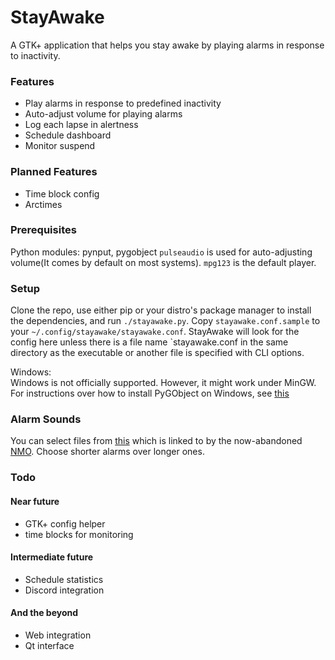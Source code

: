 # StayAwake
A GTK+ application that helps you stay awake by playing alarms in response to inactivity.

### Features
- Play alarms in response to predefined inactivity
- Auto-adjust volume for playing alarms
- Log each lapse in alertness
- Schedule dashboard
- Monitor suspend

### Planned Features
- Time block config
- Arctimes

### Prerequisites
Python modules: pynput, pygobject
`pulseaudio` is used for auto-adjusting volume(It comes by default on most systems).
`mpg123` is the default player.

### Setup
Clone the repo, use either pip or your distro's package manager to install the dependencies, and run `./stayawake.py`.
Copy `stayawake.conf.sample` to your `~/.config/stayawake/stayawake.conf`. StayAwake will look for the config here unless there is a file name `stayawake.conf in the same directory as the executable or another file is specified with CLI options.  

Windows:  
Windows is not officially supported. However, it might work under MinGW. For instructions over how to install PyGObject on Windows, see [this](https://pygobject.readthedocs.io/en/latest/getting_started.html#windows-getting-started)
 
### Alarm Sounds
You can select files from [this](https://www.dropbox.com/s/dihn9m58wfnyxwk/alarm.rar) which is linked to by the now-abandoned [NMO](https://github.com/PolyphasicDevTeam/NoMoreOversleeps). Choose shorter alarms over longer ones.

### Todo
#### Near future
- GTK+ config helper
- time blocks for monitoring
#### Intermediate future
- Schedule statistics
- Discord integration
#### And the beyond
- Web integration
- Qt interface
